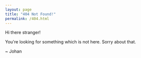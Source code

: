 ```yaml
---
layout: page
title: "404 Not Found!"
permalink: /404.html
---
```


Hi there stranger!

You're looking for something which is not here.
Sorry about that.

~ Johan
